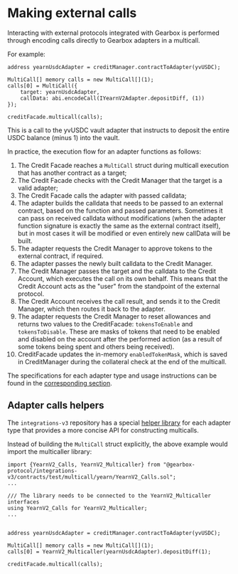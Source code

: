# Making external calls

Interacting with external protocols integrated with Gearbox is performed through encoding calls directly to Gearbox adapters in a multicall. 

For example:

```solidity
address yearnUsdcAdapter = creditManager.contractToAdapter(yvUSDC);

MultiCall[] memory calls = new MultiCall[](1);
calls[0] = MultiCall({
    target: yearnUsdcAdapter,
    callData: abi.encodeCall(IYearnV2Adapter.depositDiff, (1))
});

creditFacade.multicall(calls);
```

This is a call to the yvUSDC vault adapter that instructs to deposit the entire USDC balance (minus 1) into the vault.

In practice, the execution flow for an adapter functions as follows:

1. The Credit Facade reaches a `MultiCall` struct during multicall execution that has another contract as a target;
2. The Credit Facade checks with the Credit Manager that the target is a valid adapter;
3. The Credit Facade calls the adapter with passed calldata;
4. The adapter builds the calldata that needs to be passed to an external contract, based on the function and passed parameters. Sometimes it can pass on received calldata without modifications (when the adapter function signature is exactly the same as the external contract itself), but in most cases it will be modified or even entirely new callData will be built.
5. The adapter requests the Credit Manager to approve tokens to the external contract, if required.
6. The adapter passes the newly built calldata to the Credit Manager.
7. The Credit Manager passes the target and the calldata to the Credit Account, which executes the call on its own behalf. This means that the Credit Account acts as the "user" from the standpoint of the external protocol.
8. The Credit Account receives the call result, and sends it to the Credit Manager, which then routes it back to the adapter.
9. The adapter requests the Credit Manager to reset allowances and returns two values to the CreditFacade: `tokensToEnable` and `tokensToDisable`. These are masks of tokens that need to be enabled and disabled on the account after the performed action (as a result of some tokens being spent and others being received).
10. CreditFacade updates the in-memory `enabledTokenMask`, which is saved in CreditManager during the collateral check at the end of the multicall.

The specifications for each adapter type and usage instructions can be found in the [corresponding section](../../integrations/overview).

## Adapter calls helpers

The `integrations-v3` repository has a special [helper library](https://github.com/Gearbox-protocol/integrations-v3/tree/main/contracts/test/multicall) for each adapter type that provides a more concise API for constructing multicalls.

Instead of building the `MultiCall` struct explicitly, the above example would import the multicaller library:

```solidity
import {YearnV2_Calls, YearnV2_Multicaller} from "@gearbox-protocol/integrations-v3/contracts/test/multicall/yearn/YearnV2_Calls.sol";
...

/// The library needs to be connected to the YearnV2_Multicaller interfaces
using YearnV2_Calls for YearnV2_Multicaller;
...


address yearnUsdcAdapter = creditManager.contractToAdapter(yvUSDC);

MultiCall[] memory calls = new MultiCall[](1);
calls[0] = YearnV2_Multicaller(yearnUsdcAdapter).depositDiff(1);

creditFacade.multicall(calls);
```